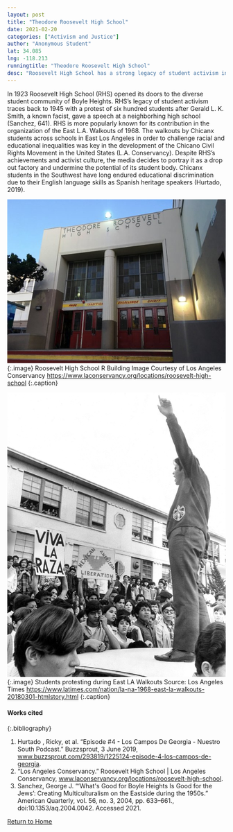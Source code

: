 ```yaml
---
layout: post
title: "Theodore Roosevelt High School"
date: 2021-02-20
categories: ["Activism and Justice"]
author: "Anonymous Student"
lat: 34.085
lng: -118.213
runningtitle: "Theodore Roosevelt High School"
desc: "Roosevelt High School has a strong legacy of student activism including their participation in the East L.A. Walkouts of 1968."
---
```

In 1923 Roosevelt High School (RHS) opened its doors to the diverse student community of Boyle Heights. RHS’s legacy of student activism traces back to 1945 with a protest of six hundred students after Gerald L. K. Smith, a known facist, gave a speech at a neighborhing high school (Sanchez, 641). RHS is more popularly known for its contribution in the organization of the East L.A. Walkouts of 1968. The walkouts by Chicanx students across schools in East Los Angeles in order to challenge racial and educational inequalities was key in the development of the Chicano Civil Rights Movement in the United States (L.A. Conservancy). Despite RHS’s achievements and activist culture, the media decides to portray it as a drop out factory and undermine the potential of its student body. Chicanx students in the Southwest have long endured educational discrimination due to their English language skills as Spanish heritage speakers (Hurtado, 2019). 

![Theodore Roosevelt High School](images/RooseveltHighSchool_pin1_image1.jpg)
   {:.image} 
Roosevelt High School R Building Image Courtesy of Los Angeles Conservancy https://www.laconservancy.org/locations/roosevelt-high-school
   {:.caption} 

![Theodore Roosevelt High School](images/RooseveltHighSchool_Pin1_Image2.jpg)
   {:.image} 
Students protesting during East LA Walkouts Source: Los Angeles Times https://www.latimes.com/nation/la-na-1968-east-la-walkouts-20180301-htmlstory.html
   {:.caption} 

#### Works cited

{:.bibliography}
1. Hurtado , Ricky, et al. “Episode #4 - Los Campos De Georgia - Nuestro South Podcast.” Buzzsprout, 3 June 2019, www.buzzsprout.com/293819/1225124-episode-4-los-campos-de-georgia. 
2. “Los Angeles Conservancy.” Roosevelt High School | Los Angeles Conservancy, www.laconservancy.org/locations/roosevelt-high-school. 
3. Sanchez, George J. “‘What's Good for Boyle Heights Is Good for the Jews’: Creating Multiculturalism on the Eastside during the 1950s.” American Quarterly, vol. 56, no. 3, 2004, pp. 633–661., doi:10.1353/aq.2004.0042. Accessed 2021. 

[Return to Home](https://uclachicanxstudies.github.io/BarrioSuburbanisms/)
